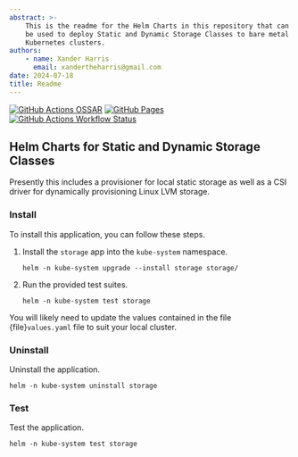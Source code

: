```yaml
---
abstract: >-
    This is the readme for the Helm Charts in this repository that can
    be used to deploy Static and Dynamic Storage Classes to bare metal
    Kubernetes clusters.
authors:
    - name: Xander Harris
      email: xandertheharris@gmail.com
date: 2024-07-18
title: Readme
---
```


[![GitHub Actions OSSAR](https://img.shields.io/github/actions/workflow/status/edwardtheharris/helm-storage-classes/ossar.yml?branch=main&style=flat&logo=githubactions&logoColor=%232088FF&label=OSSAR)](https://github.com/edwardtheharris/helm-storage-classes/actions/workflows/ossar.yml)
[![GitHub Pages](https://img.shields.io/github/actions/workflow/status/edwardtheharris/helm-storage-classes/pages.yml?branch=main&style=flat&logo=githubpages&logoColor=%23222222&label=GitHub%20Pages)](https://edwardtheharris.github.io/helm-storage-classes/)
[![GitHub Actions Workflow Status](https://img.shields.io/github/actions/workflow/status/edwardtheharris/helm-storage-classes/helm.yml?branch=main&style=flat&logo=helm&logoColor=%230F1689&label=Helm&color=%230F1689)](https://github.com/edwardtheharris/helm-storage-classes/actions/workflows/helm.yml)

## Helm Charts for Static and Dynamic Storage Classes

Presently this includes a provisioner for local static storage as well as
a CSI driver for dynamically provisioning Linux LVM storage.

### Install

To install this application, you can follow these steps.

1. Install the `storage` app into the `kube-system` namespace.

   ```shell
   helm -n kube-system upgrade --install storage storage/
   ```

2. Run the provided test suites.

   ```shell
   helm -n kube-system test storage
   ```

You will likely need to update the values contained in the file
{file}`values.yaml` file to suit your local cluster.

### Uninstall

Uninstall the application.

```shell
helm -n kube-system uninstall storage
```

### Test

Test the application.

```shell
helm -n kube-system test storage
```
